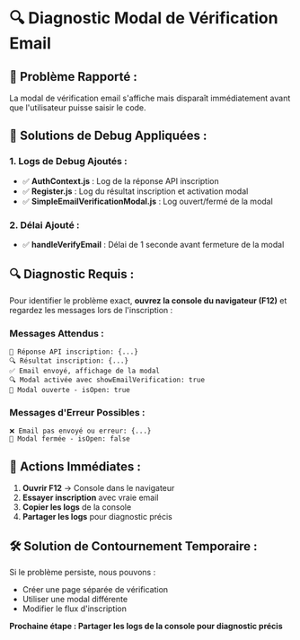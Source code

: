 # 🔍 Diagnostic Modal de Vérification Email

## 🚨 **Problème Rapporté :**
La modal de vérification email s'affiche mais disparaît immédiatement avant que l'utilisateur puisse saisir le code.

## 🔧 **Solutions de Debug Appliquées :**

### 1. **Logs de Debug Ajoutés :**
- ✅ **AuthContext.js** : Log de la réponse API inscription
- ✅ **Register.js** : Log du résultat inscription et activation modal
- ✅ **SimpleEmailVerificationModal.js** : Log ouvert/fermé de la modal

### 2. **Délai Ajouté :**
- ✅ **handleVerifyEmail** : Délai de 1 seconde avant fermeture de la modal

## 🔍 **Diagnostic Requis :**

Pour identifier le problème exact, **ouvrez la console du navigateur (F12)** et regardez les messages lors de l'inscription :

### **Messages Attendus :**
```
📡 Réponse API inscription: {...}
🔍 Résultat inscription: {...}
✅ Email envoyé, affichage de la modal
🔍 Modal activée avec showEmailVerification: true
🚪 Modal ouverte - isOpen: true
```

### **Messages d'Erreur Possibles :**
```
❌ Email pas envoyé ou erreur: {...}
🚪 Modal fermée - isOpen: false
```

## 🎯 **Actions Immédiates :**

1. **Ouvrir F12** → Console dans le navigateur
2. **Essayer inscription** avec vraie email
3. **Copier les logs** de la console
4. **Partager les logs** pour diagnostic précis

## 🛠️ **Solution de Contournement Temporaire :**

Si le problème persiste, nous pouvons :
- Créer une page séparée de vérification
- Utiliser une modal différente
- Modifier le flux d'inscription

**Prochaine étape : Partager les logs de la console pour diagnostic précis**
